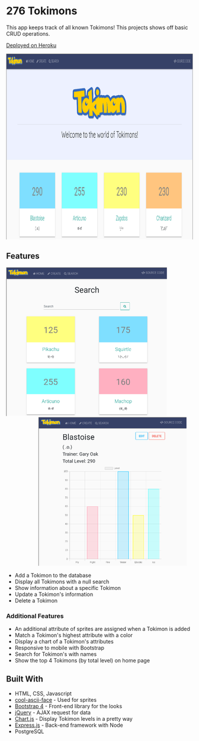# 276 Tokimons

This app keeps track of all known Tokimons!
This projects shows off basic CRUD operations.

[Deployed on Heroku](https://shrouded-journey-27049.herokuapp.com/)

<div align="center">
    <img src="public/img/home.png" height="500" />
</div>

## Features

<div align="center">
    <img src="public/img/search.png" height="400" style="margin: 0 5em 0 0" />
    <img src="public/img/toki-chart.png" height="400"style="margin: 0 0 0 5em"/>
</div>

- Add a Tokimon to the database
- Display all Tokimons with a null search
- Show information about a specific Tokimon
- Update a Tokimon's information
- Delete a Tokimon

### Additional Features

- An additional attribute of sprites are assigned when a Tokimon is added
- Match a Tokimon's highest attribute with a color 
- Display a chart of a Tokimon's attributes
- Responsive to mobile with Bootstrap
- Search for Tokimon's with names
- Show the top 4 Tokimons (by total level) on home page

## Built With

- HTML, CSS, Javascript
- [cool-ascii-face](https://www.npmjs.com/package/cool-ascii-faces) - Used for sprites
- [Bootstrap 4](https://getbootstrap.com/) - Front-end library for the looks
- [jQuery](https://jquery.com/) - AJAX request for data
- [Chart.js](https://chartjs.org) - Display Tokimon levels in a pretty way
- [Express.js](https://expressjs.com/) - Back-end framework with Node
- PostgreSQL